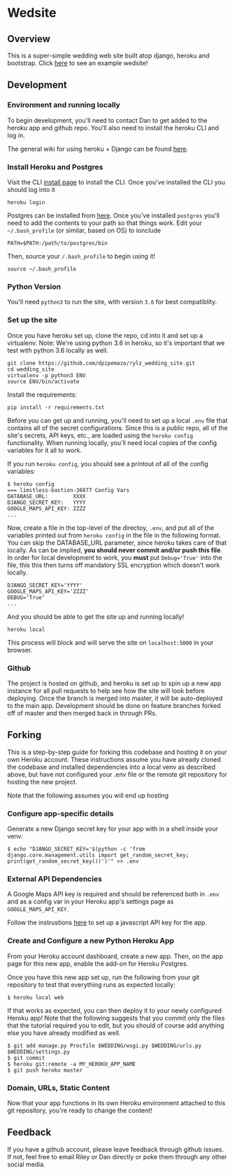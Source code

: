 # Wedsite

## Overview

This is a super-simple wedding web site built atop django, heroku and bootstrap.
Click [here](http://wedsite.io) to see an example wedsite!

## Development

### Environment and running locally

To begin development, you'll need to contact Dan to get added to the heroku
app and github repo. You'll also need to install the heroku CLI and log in.

The general wiki for using heroku + Django can be found
[here](https://devcenter.heroku.com/articles/deploying-python).

### Install Heroku and Postgres

Visit the CLI [install page](https://devcenter.heroku.com/articles/heroku-cli)
to install the CLI. Once you've installed the CLI you should log into it
```
heroku login
```

Postgres can be installed from [here](http://postgresapp.com/). Once you've
installed `postgres` you'll need to add the contents to your path so that things
work. Edit your `~/.bash_profile` (or similar, based on OS) to ionclude
```
PATH=$PATH:/path/to/postgres/bin
```

Then, source your `/.bash_profile` to begin using it!
```
source ~/.bash_profile
```

### Python Version

You'll need `python3` to run the site, with version `3.6` for best compatiblity.

### Set up the site

Once you have heroku set up, clone the repo, cd into it and set up a virtualenv.
Note: We're using python 3.6 in heroku, so it's important that we test with
python 3.6 locally as well.

```
git clone https://github.com/dpipemazo/rylz_wedding_site.git
cd wedding_site
virtualenv -p python3 ENV
source ENV/bin/activate
```

Install the requirements:
```
pip install -r requirements.txt
```

Before you can get up and running, you'll need to set up a local `.env` file
that contains all of the secret configurations. Since this is a public repo,
all of the site's secrets, API keys, etc., are loaded using the `heroku config`
functionality. When running locally, you'll need local copies of the config
variables for it all to work.

If you run `heroku config`, you should see a printout of all of the config
variables:

```
$ heroku config
=== limitless-bastion-36877 Config Vars
DATABASE_URL:        XXXX
DJANGO_SECRET_KEY:   YYYY
GOOGLE_MAPS_API_KEY: ZZZZ
...
```

Now, create a file in the top-level of the directoy, `.env`, and put all of the
variables printed out from `heroku config` in the file in the following format.
You can skip the DATABASE_URL parameter, since heroku takes care of that
locally. As can be implied, **you should never commit and/or push this file**.
In order for local development to work, you **must** put `Debug='True'` into the
file, this this then turns off mandatory SSL encryption which doesn't work
locally.
```
DJANGO_SECRET_KEY='YYYY'
GOOGLE_MAPS_API_KEY='ZZZZ'
DEBUG='True'
...
```

And you should be able to get the site up and running locally!
```
heroku local
```

This process will block and will serve the site on `localhost:5000` in your
browser.

### Github

The project is hosted on github, and heroku is set up to spin up a new app
instance for all pull requests to help see how the site will look before
deploying. Once the branch is merged into master, it will be auto-deployed
to the main app. Development should be done on feature branches forked off of
master and then merged back in through PRs.

## Forking

This is a step-by-step guide for forking this codebase and hosting it on your
own Heroku account. These instructions assume you have already cloned the
codebase and installed dependencies into a local venv as described above, but
have not configured your .env file or the remote git repository for hosting the
new project.

Note that the following assumes you will end up hosting

### Configure app-specific details

Generate a new Django secret key for your app with in a shell inside your venv:
```
$ echo "DJANGO_SECRET_KEY='$(python -c 'from django.core.management.utils import get_random_secret_key; print(get_random_secret_key())')'" >> .env
```

### External API Dependencies

A Google Maps API key is required and should be referenced both in `.env` and
as a config var in your Heroku app's settings page as `GOOGLE_MAPS_API_KEY`.

Follow the instrustions [here](https://developers.google.com/maps/documentation/javascript/get-api-key)
to set up a javascript API key for the app.


### Create and Configure a new Python Heroku App

From your Heroku account dashboard, create a new app. Then, on the app page for
this new app, enable the add-on for Heroku Postgres.

Once you have this new app set up, run the following from your git repository to
test that everything runs as expected locally:
```
$ heroku local web
```

If that works as expected, you can then deploy it to your newly configured
Heroku app! Note that the following suggests that you commit only the files that
the tutorial required you to edit, but you should of course add anything else
you have already modified as well.
```
$ git add manage.py Procfile $WEDDING/wsgi.py $WEDDING/urls.py $WEDDING/settings.py
$ git commit
$ heroku git:remote -a MY_HEROKU_APP_NAME
$ git push heroku master
```

### Domain, URLs, Static Content

Now that your app functions in its own Heroku environment attached to this
git repository, you're ready to change the content!

<!-- TODO details on content location and what should change in your own Heroku
app vs. what is worth a pull request upstream. -->

## Feedback

If you have a github account, please leave feedback through github issues. If
not, feel free to email Riley or Dan directly or poke them through any other
social media.
